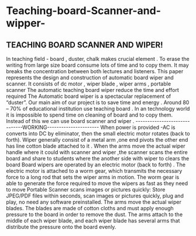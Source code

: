 # Teaching-board-Scanner-and-wipper-
TEACHING BOARD SCANNER AND WIPER!
-------------------------------------------------------------------
In teaching field - board , duster, chalk makes crucial element .
To erase the writing from large size board consume lots of  time and to copy them. 
It may breaks the concentration between both lectures and listeners.
This paper represents the design and construction of automatic board wiper and scanner.
It consists of dc  motor , wiper blade , wiper arms , portable scanner
The automatic teaching board wiper reduce the time and effort required
The Automatic board wiper is a spectacular replacement of “duster”.
Our main aim of our project is to save time and energy . 
Around 80 – 70% of educational institution use teaching board .
In an technology world it is impossible to spend time on cleaning of board and to copy them.
Instead of this we can use board scanner and wiper .
------------------------------WORKING----------------------
When power is provided -AC is converts into DC by eliminator, then  the small electric motor rotates (back to forth).
Wiper generally consist of a metal arm ,one end pivots the other end has line cotton blade attached to it .
When the  arms move the actual wiper handle where it could with scanner and wiper ,the scanner scans the entire board and share to students where the another side with wiper to clears the board
Board wipers are operated by an electric motor  (back to forth) . 
The electric motor is attached to a worm gear, which transmits the necessary force to a long rod that sets the wiper arms in motion.
The worm gear is able to generate the force required to move the wipers as fast as they need to move
Portable Scanner scans images or pictures quickly: Store JPEG/PDF files within seconds, scan images or pictures quickly, plug and play, no need any software preinstalled.
The arms move the actual wiper blades. The blades are made of cotton cloths and must apply enough pressure to the board in order to remove the dust.
The arms attach to the middle of each wiper blade, and each wiper blade has several arms that distribute the pressure onto the board evenly. 




